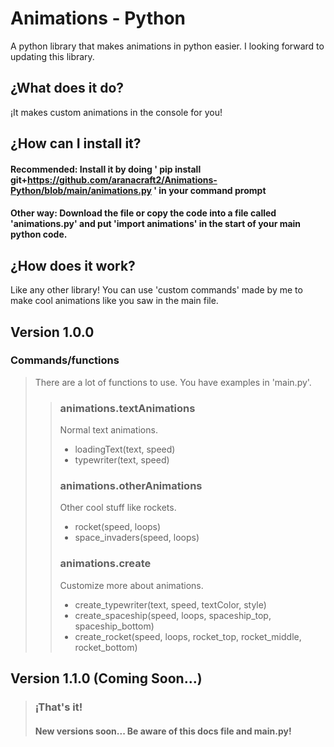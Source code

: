 # Animations - Python
A python library that makes animations in python easier. I looking forward to updating this library.

## ¿What does it do?
¡It makes custom animations in the console for you!
## ¿How can I install it?
#### Recommended: Install it by doing ' pip install git+https://github.com/aranacraft2/Animations-Python/blob/main/animations.py ' in your command prompt
#### Other way: Download the file or copy the code into a file called 'animations.py' and put 'import animations' in the start of your main python code.
## ¿How does it work?
Like any other library! You can use 'custom commands' made by me to make cool animations like you saw in the main file.

## Version 1.0.0
### Commands/functions
> There are a lot of functions to use. You have examples in 'main.py'.
>>### animations.textAnimations
>> Normal text animations.
>>- loadingText(text, speed)
>>- typewriter(text, speed)
>>### animations.otherAnimations
>> Other cool stuff like rockets.
>>- rocket(speed, loops)
>>- space_invaders(speed, loops)
>>### animations.create
>> Customize more about animations.
>>- create_typewriter(text, speed, textColor, style)
>>- create_spaceship(speed, loops, spaceship_top, spaceship_bottom)
>>- create_rocket(speed, loops, rocket_top, rocket_middle, rocket_bottom)
## Version 1.1.0 (Coming Soon...)
>### ¡That's it!
>#### New versions soon... Be aware of this docs file and main.py!
